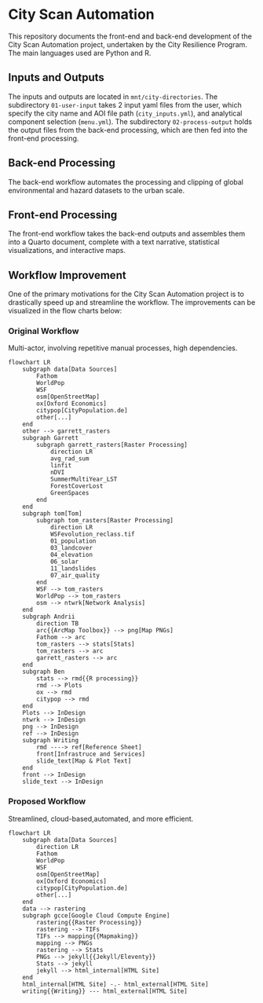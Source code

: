 # City Scan Automation

This repository documents the front-end and back-end development of the City Scan Automation project, undertaken by the City Resilience Program.
The main languages used are Python and R.

## Inputs and Outputs

The inputs and outputs are located in `mnt/city-directories`.
The subdirectory `01-user-input` takes 2 input yaml files from the user, which specify the city name and AOI file path (`city_inputs.yml`), and analytical component selection (`menu.yml`).
The subdirectory `02-process-output` holds the output files from the back-end processing, which are then fed into the front-end processing.

## Back-end Processing

The back-end workflow automates the processing and clipping of global environmental and hazard datasets to the urban scale.

## Front-end Processing

The front-end workflow takes the back-end outputs and assembles them into a Quarto document, complete with a text narrative, statistical visualizations, and interactive maps.

## Workflow Improvement

One of the primary motivations for the City Scan Automation project is to drastically speed up and streamline the workflow.
The improvements can be visualized in the flow charts below:

### Original Workflow

Multi-actor, involving repetitive manual processes, high dependencies.

```mermaid
flowchart LR
	subgraph data[Data Sources]
		Fathom
		WorldPop
		WSF
		osm[OpenStreetMap]
		ox[Oxford Economics]
		citypop[CityPopulation.de]
		other[...]
	end
	other --> garrett_rasters
	subgraph Garrett
		subgraph garrett_rasters[Raster Processing]
			direction LR
			avg_rad_sum
			linfit
			nDVI
			SummerMultiYear_LST
			ForestCoverLost
			GreenSpaces
		end
	end
	subgraph tom[Tom]
		subgraph tom_rasters[Raster Processing]
			direction LR
			WSFevolution_reclass.tif
			01_population
			03_landcover
			04_elevation
			06_solar
			11_landslides
			07_air_quality
		end
		WSF --> tom_rasters
		WorldPop --> tom_rasters
		osm --> ntwrk[Network Analysis]
	end
	subgraph Andrii
		direction TB
		arc{{ArcMap Toolbox}} --> png[Map PNGs]
		Fathom --> arc
		tom_rasters --> stats[Stats]
		tom_rasters --> arc
		garrett_rasters --> arc
	end
	subgraph Ben
		stats --> rmd{{R processing}}
		rmd --> Plots
		ox --> rmd
		citypop --> rmd
	end
	Plots --> InDesign
	ntwrk --> InDesign
	png --> InDesign
	ref --> InDesign
	subgraph Writing
		rmd ----> ref[Reference Sheet]
		front[Infrastruce and Services]
		slide_text[Map & Plot Text]
	end
	front --> InDesign
	slide_text --> InDesign
```

### Proposed Workflow

Streamlined, cloud-based,automated, and more efficient.

```mermaid
flowchart LR
	subgraph data[Data Sources]
		direction LR
		Fathom
		WorldPop
		WSF
		osm[OpenStreetMap]
		ox[Oxford Economics]
		citypop[CityPopulation.de]
		other[...]
	end
	data --> rastering
	subgraph gcce[Google Cloud Compute Engine]
		rastering{{Raster Processing}}
		rastering --> TIFs
		TIFs --> mapping{{Mapmaking}}
		mapping --> PNGs
		rastering --> Stats
		PNGs --> jekyll{{Jekyll/Eleventy}}
		Stats --> jekyll
		jekyll --> html_internal[HTML Site]
	end
	html_internal[HTML Site] -.- html_external[HTML Site]
	writing{{Writing}} --- html_external[HTML Site]
```
